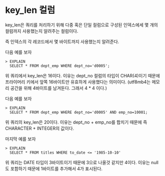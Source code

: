 # key_len 컬럼

key_len은 쿼리를 처리하기 위해 다중 혹은 단일 컬럼으로 구성된 인덱스에세 몇 개의 컬럼까지 사용했는지 알려주는 컬럼이다.

즉 인덱스의 각 레코드에서 몇 바이트까지 사용했는지 알려준다.

다음 예를 보자

```mysql
> EXPLAIN
  SELECT * FROM dept_emp WHERE dept_no='d0005';
```

위 쿼리에서 key_len은 16이다. 이유는 dept_no 컬럼의 타입이 CHAR(4)이기 때문에 프라이머리 키에서 앞쪽 16바이트만 유효하게 사용했다는 의미이다. (utf8mb4는 메모리 공간을 위해 4바이트를 남겨둔다. 그래서  4 * 4 이다.)

다음 예를 보자

```mysql
> EXPLAIN
  SELECT * FROM dept_emp WHERE dept_no='d0005' AND emp_no=10001;
```

위 쿼리의 key_len은 20이다. 이유는 dept_no + emp_no를 합치기 때문에 즉 CHARACTER + INTEGER의 값이다.

마지막 예를 보자

```mysql
> EXPLAIN
  SELECT * FROM titles WHERE to_date <= '1985-10-10'
```

위 쿼리는 DATE 타입이 3바이트이기 때문에 3으로 나올것 같지만 4이다. 이유는 null도 포함하기 때문에 1바이트를 추가해서 4가 표시된다.
